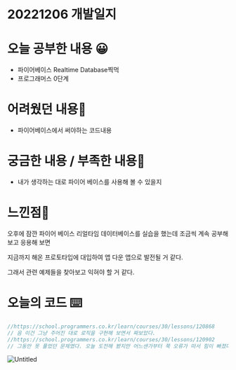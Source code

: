 # 20221206 개발일지

# 오늘 공부한 내용 😀

- 파이어베이스 Realtime Database찍먹
- 프로그래머스 0단계

# 어려웠던 내용🤯

- 파이어베이스에서 써야하는 코드내용

# 궁금한 내용 / 부족한 내용🤔

- 내가 생각하는 대로 파이어 베이스를 사용해 볼 수 있을지

# 느낀점🤨

오후에 잠깐 파이어 베이스 리얼타임 데이터베이스를 실습을 했는데 조금씩 계속 공부해 보고 응용해 보면

지금까지 해온 프로토타입에 대입하여 앱 다운 앱으로 발전될 거 같다.

그래서 관련 예제들을 찾아보고 익혀야 할 거 같다.

# 오늘의 코드 ⌨️

```swift
//https://school.programmers.co.kr/learn/courses/30/lessons/120868
// 음 이건 그냥 주어진 대로 로직을 구현해 보면서 짜보았다.
//https://school.programmers.co.kr/learn/courses/30/lessons/120902
// 그동안 못 풀었던 문제였다. 오늘 도전해 봤지만 어느샌가부터 쭉 오류가 떠서 힘이 빠졌다
```

![Untitled](20221206%20%E1%84%80%E1%85%A2%E1%84%87%E1%85%A1%E1%86%AF%E1%84%8B%E1%85%B5%E1%86%AF%E1%84%8C%E1%85%B5%20326d6dd1965142ddb6ac4c9f728c6738/Untitled.png)